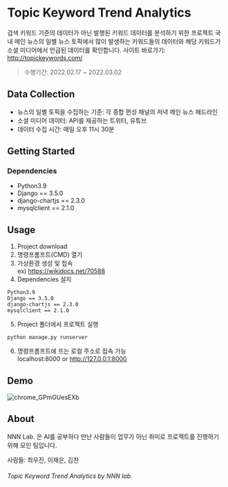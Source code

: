 # Topic Keyword Trend Analytics

검색 키워드 기준의 데이터가 아닌 발행된 키워드 데이터를 분석하기 위한 프로젝트
국내 메인 뉴스의 일별 뉴스 토픽에서 많이 발생하는 키워드들의 데이터와 해당 키워드가 소셜 미디어에서 언급된 데이터를 확인합니다.
사이트 바로가기: http://topickeywords.com/

> 수행기간: 2022.02.17 ~ 2022.03.02

## Data Collection
* 뉴스의 일별 토픽을 수집하는 기준: 각 종합 편성 채널의 저녁 메인 뉴스 헤드라인   
* 소셜 미디어 데이터: API를 제공하는 트위터, 유튜브   
* 데이터 수집 시간: 매일 오후 11시 30분   

## Getting Started
### Dependencies

* Python3.9
* Django == 3.5.0
* django-chartjs == 2.3.0
* mysqlclient == 2.1.0

## Usage
1. Project download
2. 명령프롬프트(CMD) 열기
3. 가상환경 생성 및 접속   
ex) https://wikidocs.net/70588
5. Dependencies 설치
```
Python3.9
Django == 3.5.0
django-chartjs == 2.3.0
mysqlclient == 2.1.0
```
5. Project 폴더에서 프로젝트 실행
```
python manage.py runserver
```
6. 명령프롬프트에 뜨는 로컬 주소로 접속 가능   
localhost:8000 or http://127.0.0.1:8000

## Demo
![chrome_GPmGUesEXb](https://user-images.githubusercontent.com/89976847/156387736-9b80ca81-55e5-4db7-99e8-65c3bdc4ef7c.gif)

## About
NNN Lab. 은 AI를 공부하다 만난 사람들이 업무가 아닌 취미로 프로젝트를 진행하기 위해 모인 팀입니다.

사람들: 최우진, 이재은, 김찬

###### Topic Keyword Trend Analytics by NNN lab.
